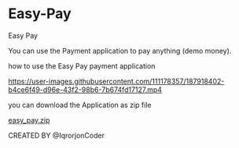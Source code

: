 # Easy-Pay

Easy Pay

You can use the Payment application to pay anything (demo money). 


how to use the Easy Pay payment application

https://user-images.githubusercontent.com/111178357/187918402-b4ce6f49-d96e-43f2-98b6-7b674fd17127.mp4



you can download the Application as zip file

[easy_pay.zip](https://github.com/IqrorjonCoder/Easy-Pay/files/9470007/easy_pay.zip)



CREATED BY @IqrorjonCoder
